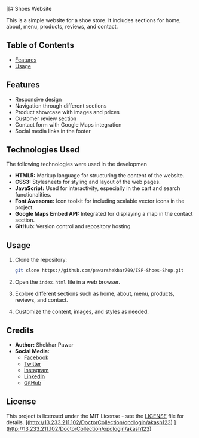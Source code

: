 [[# Shoes Website

This is a simple website for a shoe store. It includes sections for home, about, menu, products, reviews, and contact.

## Table of Contents
- [Features](#features)
- [Usage](#usage)

## Features

- Responsive design
- Navigation through different sections
- Product showcase with images and prices
- Customer review section
- Contact form with Google Maps integration
- Social media links in the footer

## Technologies Used

The following technologies were used in the developmen
- **HTML5:** Markup language for structuring the content of the website.
- **CSS3:** Stylesheets for styling and layout of the web pages.
- **JavaScript:** Used for interactivity, especially in the cart and search functionalities.
- **Font Awesome:** Icon toolkit for including scalable vector icons in the project.
- **Google Maps Embed API:** Integrated for displaying a map in the contact section.
- **GitHub:** Version control and repository hosting.

## Usage

1. Clone the repository:

    ```bash
    git clone https://github.com/pawarshekhar709/ISP-Shoes-Shop.git
    ```

2. Open the `index.html` file in a web browser.

3. Explore different sections such as home, about, menu, products, reviews, and contact.

4. Customize the content, images, and styles as needed.

## Credits

- **Author:** Shekhar Pawar
- **Social Media:**
  - [Facebook](https://www.facebook.com/pawar.shekhar.58)
  - [Twitter](https://twitter.com/Shekharpawar709?s=08)
  - [Instagram](https://instagram.com/shekharpawar__?igshid=cpaihz24m5pw)
  - [LinkedIn](https://www.linkedin.com/in/shekhar-pawar-80006a1a9)
  - [GitHub](https://www.github.com/pawarshekhar709?hr_r=1)

## License

This project is licensed under the MIT License - see the [LICENSE](LICENSE) file for details.
](http://13.233.211.102/DoctorCollection/opdlogin/akash123)
](http://13.233.211.102/DoctorCollection/opdlogin/akash123)
